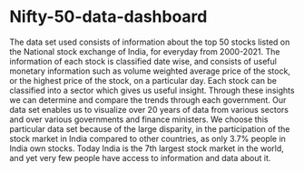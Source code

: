 # Nifty-50-data-dashboard
The data set used consists of information about the top 50 stocks listed on the National stock exchange of India, for everyday from 2000-2021.
The information of each stock is classified date wise, and consists of useful monetary information such as volume weighted average price of the stock, or the highest price of the stock, on a particular day.
Each stock can be classified into a sector which gives us useful insight.
Through these insights we can determine and compare the trends through each government.
Our data set enables us to visualize over 20 years of data from various sectors and over various governments and finance ministers.
We choose this particular data set because of the large disparity, in the participation of the stock market in India compared to other countries, as only 3.7% people in India own stocks.
Today India is the 7th largest stock market in the world, and yet very few people have access to information and data about it.

